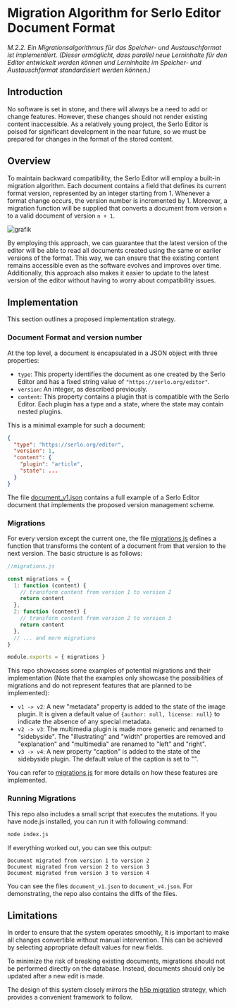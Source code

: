 # Migration Algorithm for Serlo Editor Document Format

_M.2.2. Ein Migrationsalgorithmus für das Speicher- und Austauschformat ist
implementiert. (Dieser ermöglicht, dass parallel neue Lerninhalte für den Editor
entwickelt werden können und Lerninhalte im Speicher- und Austauschformat
standardisiert werden können.)_

## Introduction

No software is set in stone, and there will always be a need to add or change
features. However, these changes should not render existing content
inaccessible. As a relatively young project, the Serlo Editor is poised for
significant development in the near future, so we must be prepared for changes
in the format of the stored content.

## Overview

To maintain backward compatibility, the Serlo Editor will employ a built-in
migration algorithm. Each document contains a field that defines its current
format version, represented by an integer starting from 1. Whenever a format
change occurs, the version number is incremented by 1. Moreover, a migration
function will be supplied that converts a document from version `n` to a valid
document of version `n + 1`.

![grafik](https://user-images.githubusercontent.com/13507950/217872727-9c725bb5-b45e-402e-b1de-63a1bff5b30f.png)

By employing this approach, we can guarantee that the latest version of the
editor will be able to read all documents created using the same or earlier
versions of the format. This way, we can ensure that the existing content
remains accessible even as the software evolves and improves over time.
Additionally, this approach also makes it easier to update to the latest version
of the editor without having to worry about compatibility issues.

## Implementation

This section outlines a proposed implementation strategy.

### Document Format and version number

At the top level, a document is encapsulated in a JSON object with three
properties:

- `type`: This property identifies the document as one created by the Serlo
  Editor and has a fixed string value of `"https://serlo.org/editor"`.
- `version`: An integer, as described previously.
- `content`: This property contains a plugin that is compatible with the Serlo
  Editor. Each plugin has a type and a state, where the state may contain nested
  plugins.

This is a minimal example for such a document:

```json
{
  "type": "https://serlo.org/editor",
  "version": 1,
  "content": {
    "plugin": "article",
    "state": ...
  }
}
```

The file
[document_v1.json](https://github.com/serlo/lenabi-migration-algorithm/blob/49599f2d33d087200b9006b3d45e61d610b13e32/document_v1.json)
contains a full example of a Serlo Editor document that implements the proposed
version management scheme.

### Migrations

For every version except the current one, the file
[migrations.js](https://github.com/serlo/lenabi-migration-algorithm/blob/main/migrations.js)
defines a function that transforms the content of a document from that version
to the next version. The basic structure is as follows:

```js
//migrations.js

const migrations = {
  1: function (content) {
    // transform content from version 1 to version 2
    return content
  },
  2: function (content) {
    // transform content from version 2 to version 3
    return content
  },
  // ... and more migrations
}

module.exports = { migrations }
```

This repo showcases some examples of potential migrations and their
implementation (Note that the examples only showcase the possibilities of
migrations and do not represent features that are planned to be implemented):

- `v1 -> v2`: A new "metadata" property is added to the state of the image
  plugin. It is given a default value of `{author: null, license: null}` to
  indicate the absence of any special metadata.
- `v2 -> v3`: The multimedia plugin is made more generic and renamed to
  "sidebyside". The "illustrating" and "width" properties are removed and
  "explanation" and "multimedia" are renamed to "left" and "right".
- `v3 -> v4`: A new property "caption" is added to the state of the sidebyside
  plugin. The default value of the caption is set to "".

You can refer to
[migrations.js](https://github.com/serlo/lenabi-migration-algorithm/blob/main/migrations.js)
for more details on how these features are implemented.

### Running Migrations

This repo also includes a small script that executes the mutations. If you have
node.js installed, you can run it with following command:

```sh
node index.js
```

If everything worked out, you can see this output:

```
Document migrated from version 1 to version 2
Document migrated from version 2 to version 3
Document migrated from version 3 to version 4
```

You can see the files `document_v1.json` to `document_v4.json`. For
demonstrating, the repo also contains the diffs of the files.

## Limitations

In order to ensure that the system operates smoothly, it is important to make
all changes convertible without manual intervention. This can be achieved by
selecting appropriate default values for new fields.

To minimize the risk of breaking existing documents, migrations should not be
performed directly on the database. Instead, documents should only be updated
after a new edit is made.

The design of this system closely mirrors the
[h5p migration](https://h5p.org/documentation/developers/content-upgrade)
strategy, which provides a convenient framework to follow.
